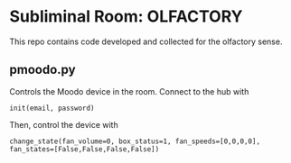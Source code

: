 # Subliminal Room: OLFACTORY

This repo contains code developed and collected for the olfactory sense.

## pmoodo.py

Controls the Moodo device in the room. Connect to the hub with
```
init(email, password)
```
Then, control the device with
```
change_state(fan_volume=0, box_status=1, fan_speeds=[0,0,0,0], fan_states=[False,False,False,False])
```
